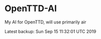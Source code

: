 # OpenTTD-AI
My AI for OpenTTD, will use primarily air

Latest backup: Sun Sep 15 11:32:01 UTC 2019
